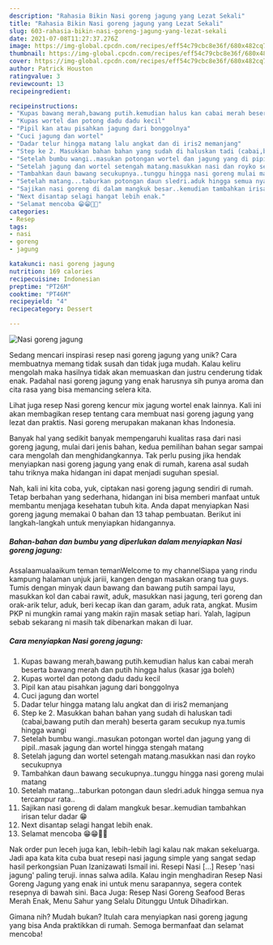 ```yaml
---
description: "Rahasia Bikin Nasi goreng jagung yang Lezat Sekali"
title: "Rahasia Bikin Nasi goreng jagung yang Lezat Sekali"
slug: 603-rahasia-bikin-nasi-goreng-jagung-yang-lezat-sekali
date: 2021-07-08T11:27:37.276Z
image: https://img-global.cpcdn.com/recipes/eff54c79cbc8e36f/680x482cq70/nasi-goreng-jagung-foto-resep-utama.jpg
thumbnail: https://img-global.cpcdn.com/recipes/eff54c79cbc8e36f/680x482cq70/nasi-goreng-jagung-foto-resep-utama.jpg
cover: https://img-global.cpcdn.com/recipes/eff54c79cbc8e36f/680x482cq70/nasi-goreng-jagung-foto-resep-utama.jpg
author: Patrick Houston
ratingvalue: 3
reviewcount: 13
recipeingredient:

recipeinstructions:
- "Kupas bawang merah,bawang putih.kemudian halus kan cabai merah beserta bawang merah dan putih hingga halus (kasar jga boleh)"
- "Kupas wortel dan potong dadu dadu kecil"
- "Pipil kan atau pisahkan jagung dari bonggolnya"
- "Cuci jagung dan wortel"
- "Dadar telur hingga matang lalu angkat dan di iris2 memanjang"
- "Step ke 2. Masukkan bahan bahan yang sudah di haluskan tadi (cabai,bawang putih dan merah) beserta garam secukup nya.tumis hingga wangi"
- "Setelah bumbu wangi..masukan potongan wortel dan jagung yang di pipil..masak jagung dan wortel hingga stengah matang"
- "Setelah jagung dan wortel setengah matang.masukkan nasi dan royko secukupnya"
- "Tambahkan daun bawang secukupnya..tunggu hingga nasi goreng mulai matang"
- "Setelah matang...taburkan potongan daun sledri.aduk hingga semua nya tercampur rata.."
- "Sajikan nasi goreng di dalam mangkuk besar..kemudian tambahkan irisan telur dadar 😁"
- "Next disantap selagi hangat lebih enak."
- "Selamat mencoba 😁😁🙏🙏"
categories:
- Resep
tags:
- nasi
- goreng
- jagung

katakunci: nasi goreng jagung 
nutrition: 169 calories
recipecuisine: Indonesian
preptime: "PT26M"
cooktime: "PT46M"
recipeyield: "4"
recipecategory: Dessert

---
```



![Nasi goreng jagung](https://img-global.cpcdn.com/recipes/eff54c79cbc8e36f/680x482cq70/nasi-goreng-jagung-foto-resep-utama.jpg)

Sedang mencari inspirasi resep nasi goreng jagung yang unik? Cara membuatnya memang tidak susah dan tidak juga mudah. Kalau keliru mengolah maka hasilnya tidak akan memuaskan dan justru cenderung tidak enak. Padahal nasi goreng jagung yang enak harusnya sih punya aroma dan cita rasa yang bisa memancing selera kita.

Lihat juga resep Nasi goreng kencur mix jagung wortel enak lainnya. Kali ini akan membagikan resep tentang cara membuat nasi goreng jagung yang lezat dan praktis. Nasi goreng merupakan makanan khas Indonesia.

Banyak hal yang sedikit banyak mempengaruhi kualitas rasa dari nasi goreng jagung, mulai dari jenis bahan, kedua pemilihan bahan segar sampai cara mengolah dan menghidangkannya. Tak perlu pusing jika hendak menyiapkan nasi goreng jagung yang enak di rumah, karena asal sudah tahu triknya maka hidangan ini dapat menjadi suguhan spesial.


Nah, kali ini kita coba, yuk, ciptakan nasi goreng jagung sendiri di rumah. Tetap berbahan yang sederhana, hidangan ini bisa memberi manfaat untuk membantu menjaga kesehatan tubuh kita. Anda dapat menyiapkan Nasi goreng jagung memakai 0 bahan dan 13 tahap pembuatan. Berikut ini langkah-langkah untuk menyiapkan hidangannya.

<!--inarticleads1-->

##### Bahan-bahan dan bumbu yang diperlukan dalam menyiapkan Nasi goreng jagung:



Assalaamualaaikum teman temanWelcome to my channelSiapa yang rindu kampung halaman unjuk jariii, kangen dengan masakan orang tua guys. Tumis dengan minyak daun bawang dan bawang putih sampai layu, masukkan kol dan cabai rawit, aduk, masukkan nasi jagung, teri goreng dan orak-arik telur, aduk, beri kecap ikan dan garam, aduk rata, angkat. Musim PKP ni mungkin ramai yang makin rajin masak setiap hari. Yalah, lagipun sebab sekarang ni masih tak dibenarkan makan di luar. 

<!--inarticleads2-->

##### Cara menyiapkan Nasi goreng jagung:

1. Kupas bawang merah,bawang putih.kemudian halus kan cabai merah beserta bawang merah dan putih hingga halus (kasar jga boleh)
1. Kupas wortel dan potong dadu dadu kecil
1. Pipil kan atau pisahkan jagung dari bonggolnya
1. Cuci jagung dan wortel
1. Dadar telur hingga matang lalu angkat dan di iris2 memanjang
1. Step ke 2. Masukkan bahan bahan yang sudah di haluskan tadi (cabai,bawang putih dan merah) beserta garam secukup nya.tumis hingga wangi
1. Setelah bumbu wangi..masukan potongan wortel dan jagung yang di pipil..masak jagung dan wortel hingga stengah matang
1. Setelah jagung dan wortel setengah matang.masukkan nasi dan royko secukupnya
1. Tambahkan daun bawang secukupnya..tunggu hingga nasi goreng mulai matang
1. Setelah matang...taburkan potongan daun sledri.aduk hingga semua nya tercampur rata..
1. Sajikan nasi goreng di dalam mangkuk besar..kemudian tambahkan irisan telur dadar 😁
1. Next disantap selagi hangat lebih enak.
1. Selamat mencoba 😁😁🙏🙏


Nak order pun leceh juga kan, lebih-lebih lagi kalau nak makan sekeluarga. Jadi apa kata kita cuba buat resepi nasi jagung simple yang sangat sedap hasil perkongsian Puan Izanizawati Ismail‎ ini. Resepi Nasi […] Resep &#39;nasi jagung&#39; paling teruji. innas salwa adila. Kalau ingin menghadiran Resep Nasi Goreng Jagung yang enak ini untuk menu sarapannya, segera contek resepnya di bawah sini. Baca Juga: Resep Nasi Goreng Seafood Beras Merah Enak, Menu Sahur yang Selalu Ditunggu Untuk Dihadirkan. 

Gimana nih? Mudah bukan? Itulah cara menyiapkan nasi goreng jagung yang bisa Anda praktikkan di rumah. Semoga bermanfaat dan selamat mencoba!
